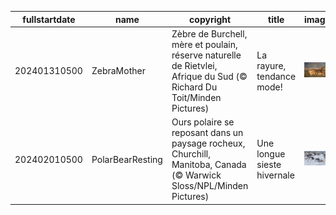 |fullstartdate|name|copyright|title|image|
|--|--|--|--|--|
202401310500|ZebraMother|Zèbre de Burchell, mère et poulain, réserve naturelle de Rietvlei, Afrique du Sud (© Richard Du Toit/Minden Pictures)|La rayure, tendance mode!|![](/fr-CA/2024/02/202401310500ZebraMother.jpg)|
202402010500|PolarBearResting|Ours polaire se reposant dans un paysage rocheux, Churchill, Manitoba, Canada (© Warwick Sloss/NPL/Minden Pictures)|Une longue sieste hivernale|![](/fr-CA/2024/02/202402010500PolarBearResting.jpg)|
